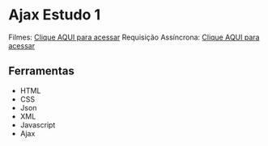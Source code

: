 # Ajax Estudo 1

Filmes: [Clique AQUI para acessar](https://nepht022.github.io/studies/Ajax-1/filmes1.html)
Requisição Assíncrona: [Clique AQUI para acessar](https://nepht022.github.io/studies/Ajax-1/requisicoes_assincronas.html)

## Ferramentas

- HTML
- CSS
- Json
- XML
- Javascript
- Ajax
